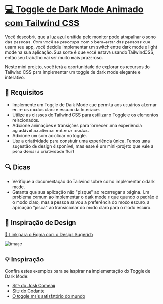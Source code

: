 # [💻 Toggle de Dark Mode Animado com Tailwind CSS](https://codante.io/mini-projetos/toggle-dark-mode-animado)

Você descobriu que a luz azul emitida pelo monitor pode atrapalhar o sono das pessoas. Com você se preocupa com o bem-estar das pessoas que usam seu app, você decidiu implementar um switch entre dark mode e light mode na sua aplicação. Sua sorte é que você estava usando TailwindCSS, então seu trabalho vai ser muito mais prazeroso.

Neste mini projeto, você terá a oportunidade de explorar os recursos do Tailwind CSS para implementar um toggle de dark mode elegante e interativo.

## 🔨 Requisitos
- Implemente um Toggle de Dark Mode que permita aos usuários alternar entre os modos claro e escuro da interface.
- Utilize as classes do Tailwind CSS para estilizar o Toggle e os elementos relacionados.
- Adicione animações e transições para fornecer uma experiência agradável ao alternar entre os modos.
- Adicione um som ao clicar no toggle.
- Use a criatividade para construir uma experiência única. Temos uma sugestão de design disponível, mas esse é um mini-projeto que vale a pena deixar a criatividade fluir!

## 🔍 Dicas
- Verifique a documentação do Tailwind sobre como implementar o dark mode.
- Garanta que sua aplicação não "pisque" ao recarregar a página. Um problema comum ao implementar o dark mode é que quando o padrão é o modo claro, mas a pessoa salvou a preferência do modo escuro, a aplicação "pisca" ao transicionar do modo claro para o modo escuro. 

## 🎨 Inspiração de Design
[🔗 Link para o Figma com o Design Sugerido](https://www.figma.com/file/suvmja6210ggZOO6Cpehjl/Mini-Projetos---Codante.io?type=design&node-id=563-2&t=Nf5bd9PYvgPCxd4X-0)


![image](https://github.com/codante-io/mp-toggle-dark-mode/assets/6475893/4ebb6756-f98d-4e14-826a-80a6a86205b2)


## 💡 Inspiração
Confira estes exemplos para se inspirar na implementação do Toggle de Dark Mode:
  - [Site do Josh Comeau](https://www.joshwcomeau.com/)
  - [Site do Codante](https://codante.io)
  - [O toggle mais satisfatório do mundo](https://svarden.se/post/the-worlds-most-satisfying-toggle?utm_source=stefanjudis)